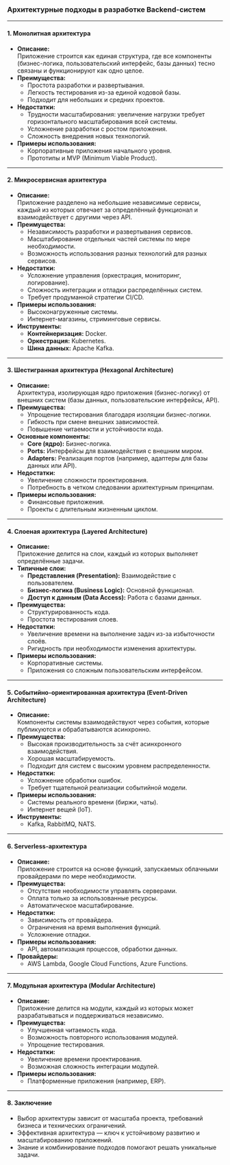 ### **Архитектурные подходы в разработке Backend-систем**

---

#### 1. **Монолитная архитектура**
- **Описание:**  
  Приложение строится как единая структура, где все компоненты (бизнес-логика, пользовательский интерфейс, базы данных) тесно связаны и функционируют как одно целое.  
- **Преимущества:**  
  - Простота разработки и развертывания.  
  - Легкость тестирования из-за единой кодовой базы.  
  - Подходит для небольших и средних проектов.  
- **Недостатки:**  
  - Трудности масштабирования: увеличение нагрузки требует горизонтального масштабирования всей системы.  
  - Усложнение разработки с ростом приложения.  
  - Сложность внедрения новых технологий.  
- **Примеры использования:**  
  - Корпоративные приложения начального уровня.  
  - Прототипы и MVP (Minimum Viable Product).

---

#### 2. **Микросервисная архитектура**
- **Описание:**  
  Приложение разделено на небольшие независимые сервисы, каждый из которых отвечает за определённый функционал и взаимодействует с другими через API.  
- **Преимущества:**  
  - Независимость разработки и развертывания сервисов.  
  - Масштабирование отдельных частей системы по мере необходимости.  
  - Возможность использования разных технологий для разных сервисов.  
- **Недостатки:**  
  - Усложнение управления (оркестрация, мониторинг, логирование).  
  - Сложность интеграции и отладки распределённых систем.  
  - Требует продуманной стратегии CI/CD.  
- **Примеры использования:**  
  - Высоконагруженные системы.  
  - Интернет-магазины, стриминговые сервисы.  
- **Инструменты:**  
  - **Контейнеризация:** Docker.  
  - **Оркестрация:** Kubernetes.  
  - **Шина данных:** Apache Kafka.

---

#### 3. **Шестигранная архитектура (Hexagonal Architecture)**  
- **Описание:**  
  Архитектура, изолирующая ядро приложения (бизнес-логику) от внешних систем (базы данных, пользовательские интерфейсы, API).  
- **Преимущества:**  
  - Упрощение тестирования благодаря изоляции бизнес-логики.  
  - Гибкость при смене внешних зависимостей.  
  - Повышение читаемости и устойчивости кода.  
- **Основные компоненты:**  
  - **Core (ядро):** Бизнес-логика.  
  - **Ports:** Интерфейсы для взаимодействия с внешним миром.  
  - **Adapters:** Реализация портов (например, адаптеры для базы данных или API).  
- **Недостатки:**  
  - Увеличение сложности проектирования.  
  - Потребность в четком следовании архитектурным принципам.  
- **Примеры использования:**  
  - Финансовые приложения.  
  - Проекты с длительным жизненным циклом.

---

#### 4. **Слоеная архитектура (Layered Architecture)**  
- **Описание:**  
  Приложение делится на слои, каждый из которых выполняет определённые задачи.  
- **Типичные слои:**  
  - **Представления (Presentation):** Взаимодействие с пользователем.  
  - **Бизнес-логика (Business Logic):** Основной функционал.  
  - **Доступ к данным (Data Access):** Работа с базами данных.  
- **Преимущества:**  
  - Структурированность кода.  
  - Простота тестирования слоев.  
- **Недостатки:**  
  - Увеличение времени на выполнение задач из-за избыточности слоёв.  
  - Ригидность при необходимости изменения архитектуры.  
- **Примеры использования:**  
  - Корпоративные системы.  
  - Приложения со сложным пользовательским интерфейсом.

---

#### 5. **Событийно-ориентированная архитектура (Event-Driven Architecture)**  
- **Описание:**  
  Компоненты системы взаимодействуют через события, которые публикуются и обрабатываются асинхронно.  
- **Преимущества:**  
  - Высокая производительность за счёт асинхронного взаимодействия.  
  - Хорошая масштабируемость.  
  - Подходит для систем с высоким уровнем распределенности.  
- **Недостатки:**  
  - Усложнение обработки ошибок.  
  - Требует тщательной реализации событийной модели.  
- **Примеры использования:**  
  - Системы реального времени (биржи, чаты).  
  - Интернет вещей (IoT).  
- **Инструменты:**  
  - Kafka, RabbitMQ, NATS.

---

#### 6. **Serverless-архитектура**
- **Описание:**  
  Приложение строится на основе функций, запускаемых облачными провайдерами по мере необходимости.  
- **Преимущества:**  
  - Отсутствие необходимости управлять серверами.  
  - Оплата только за использованные ресурсы.  
  - Автоматическое масштабирование.  
- **Недостатки:**  
  - Зависимость от провайдера.  
  - Ограничения на время выполнения функций.  
  - Усложнение отладки.  
- **Примеры использования:**  
  - API, автоматизация процессов, обработки данных.  
- **Провайдеры:**  
  - AWS Lambda, Google Cloud Functions, Azure Functions.

---

#### 7. **Модульная архитектура (Modular Architecture)**  
- **Описание:**  
  Приложение делится на модули, каждый из которых может разрабатываться и поддерживаться независимо.  
- **Преимущества:**  
  - Улучшенная читаемость кода.  
  - Возможность повторного использования модулей.  
  - Упрощение тестирования.  
- **Недостатки:**  
  - Увеличение времени проектирования.  
  - Возможная сложность интеграции модулей.  
- **Примеры использования:**  
  - Платформенные приложения (например, ERP).  

---

#### 8. **Заключение**
- Выбор архитектуры зависит от масштаба проекта, требований бизнеса и технических ограничений.  
- Эффективная архитектура — ключ к устойчивому развитию и масштабированию приложений.  
- Знание и комбинирование подходов помогают решать уникальные задачи.
